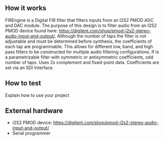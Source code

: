 <!---

This file is used to generate your project datasheet. Please fill in the information below and delete any unused
sections.

You can also include images in this folder and reference them in the markdown. Each image must be less than
512 kb in size, and the combined size of all images must be less than 1 MB.
-->

## How it works

FIREngine is a Digital FIR filter that filters inputs from an I2S2 PMOD ADC and DAC module. The purpose of this design is to filter audio from an I2S2 PMOD device found here: https://digilent.com/shop/pmod-i2s2-stereo-audio-input-and-output/. Although the number of taps the filter is not adjustable and must be determined before synthesis, the coefficients of each tap are programmable. This allows for different low, band, and high pass filters to be constructed for multiple audio filtering configurations. If is a parametrizable filter with symmetric or antisymmetric coefficients, odd number of taps. Uses 2s complement and fixed-point data. Coefficients are set via an SDI Interface. 

## How to test

Explain how to use your project

## External hardware

- I2S2 PMOD device: https://digilent.com/shop/pmod-i2s2-stereo-audio-input-and-output/
- Serial programmer
